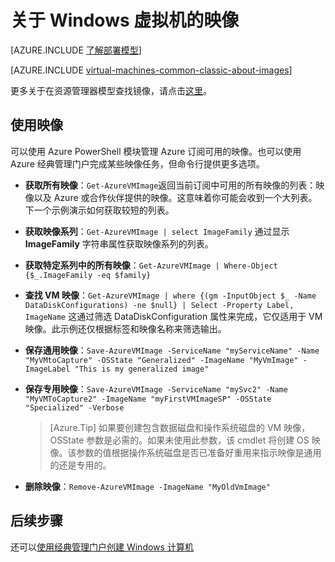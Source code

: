 <properties
	pageTitle="关于 Windows 虚拟机的映像 | Azure"
	description="了解如何对 Azure 中的 Windows 虚拟机使用映像。"
	services="virtual-machines-windows"
	documentationCenter=""
	authors="cynthn"
	manager="timlt"
	editor="tysonn"
	tags="azure-service-management"/>

<tags
	ms.service="virtual-machines-windows"
	ms.workload="infrastructure-services"
	ms.tgt_pltfrm="vm-windows"
	ms.devlang="na"
	ms.topic="article"
	ms.date="07/21/2016"
	wacn.date="09/12/2016"
	ms.author="cynthn"/>

# 关于 Windows 虚拟机的映像

[AZURE.INCLUDE [了解部署模型](../../includes/learn-about-deployment-models-classic-include.md)]

[AZURE.INCLUDE [virtual-machines-common-classic-about-images](../../includes/virtual-machines-common-classic-about-images.md)]

更多关于在资源管理器模型查找镜像，请点击[这里](/documentation/articles/virtual-machines-windows-cli-ps-findimage/)。

## 使用映像

可以使用 Azure PowerShell 模块管理 Azure 订阅可用的映像。也可以使用 Azure 经典管理门户完成某些映像任务，但命令行提供更多选项。


-	**获取所有映像**：`Get-AzureVMImage`返回当前订阅中可用的所有映像的列表：映像以及 Azure 或合作伙伴提供的映像。这意味着你可能会收到一个大列表。下一个示例演示如何获取较短的列表。
-	**获取映像系列**：`Get-AzureVMImage | select ImageFamily` 通过显示 **ImageFamily** 字符串属性获取映像系列的列表。
-	**获取特定系列中的所有映像**：`Get-AzureVMImage | Where-Object {$_.ImageFamily -eq $family}`
-	**查找 VM 映像**：`Get-AzureVMImage | where {(gm -InputObject $_ -Name DataDiskConfigurations) -ne $null} | Select -Property Label, ImageName` 这通过筛选 DataDiskConfiguration 属性来完成，它仅适用于 VM 映像。此示例还仅根据标签和映像名称来筛选输出。
-	**保存通用映像**：`Save-AzureVMImage -ServiceName "myServiceName" -Name "MyVMtoCapture" -OSState "Generalized" -ImageName "MyVmImage" -ImageLabel "This is my generalized image"`
-	**保存专用映像**：`Save-AzureVMImage -ServiceName "mySvc2" -Name "MyVMToCapture2" -ImageName "myFirstVMImageSP" -OSState "Specialized" -Verbose`

	>[Azure.Tip] 如果要创建包含数据磁盘和操作系统磁盘的 VM 映像，OSState 参数是必需的。如果未使用此参数，该 cmdlet 将创建 OS 映像。该参数的值根据操作系统磁盘是否已准备好重用来指示映像是通用的还是专用的。

-	**删除映像**：`Remove-AzureVMImage -ImageName "MyOldVmImage"`


## 后续步骤

还可以[使用经典管理门户创建 Windows 计算机](/documentation/articles/virtual-machines-windows-classic-tutorial/)

<!---HONumber=Mooncake_0905_2016-->
